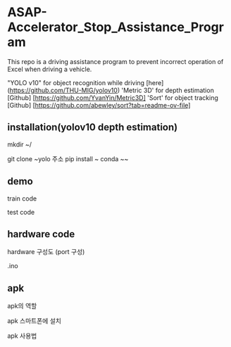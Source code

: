 # ASAP-Accelerator_Stop_Assistance_Program

This repo is a driving assistance program to prevent incorrect operation of Excel when driving a vehicle.

"YOLO v10" for object recognition while driving [here] (https://github.com/THU-MIG/yolov10)
'Metric 3D' for depth estimation [Github] [https://github.com/YvanYin/Metric3D]
'Sort' for object tracking  [Github] [https://github.com/abewley/sort?tab=readme-ov-file]

## installation(yolov10 depth estimation)

mkdir ~/

git clone ~yolo  주소
pip install ~
conda ~~

## demo

train code 

test code

## hardware code
hardware 구성도 (port 구성)

.ino

## apk

apk의 역할

apk 스마트폰에 설치

apk 사용법



